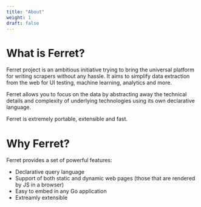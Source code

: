 ```yaml
---
title: "About"
weight: 1
draft: false
---
```


# What is Ferret?

Ferret project is an ambitious initiative trying to bring the universal platform for writing scrapers without any hassle. It aims to simplify data extraction from the web for UI testing, machine learning, analytics and more.    
      
Ferret allows you to focus on the data by abstracting away the technical details and complexity of underlying technologies using its own declarative language. 

Ferret is extremely portable, extensible and fast.

# Why Ferret?

Ferret provides a set of powerful features:

- Declarative query language
- Support of both static and dynamic web pages (those that are rendered by JS in a browser)
- Easy to embed in any Go application
- Extreamly extensible